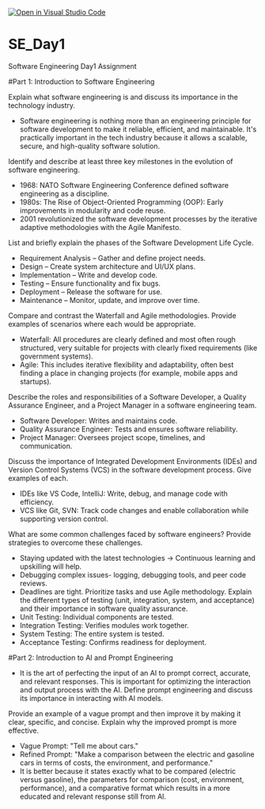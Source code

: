 [![Open in Visual Studio Code](https://classroom.github.com/assets/open-in-vscode-2e0aaae1b6195c2367325f4f02e2d04e9abb55f0b24a779b69b11b9e10269abc.svg)](https://classroom.github.com/online_ide?assignment_repo_id=18389170&assignment_repo_type=AssignmentRepo)
# SE_Day1
Software Engineering Day1 Assignment

#Part 1: Introduction to Software Engineering

Explain what software engineering is and discuss its importance in the technology industry.

* Software engineering is nothing more than an engineering principle for software development to make it reliable, efficient, and maintainable. It's practically important in the tech industry because it allows a scalable, secure, and high-quality software solution.

Identify and describe at least three key milestones in the evolution of software engineering.
* 1968: NATO Software Engineering Conference defined software engineering as a discipline.
* 1980s: The Rise of Object-Oriented Programming (OOP): Early improvements in modularity and code reuse.
* 2001 revolutionized the software development processes by the iterative adaptive methodologies with the Agile Manifesto.

List and briefly explain the phases of the Software Development Life Cycle.

* Requirement Analysis – Gather and define project needs.
* Design – Create system architecture and UI/UX plans.
* Implementation – Write and develop code.
* Testing – Ensure functionality and fix bugs.
* Deployment – Release the software for use.
* Maintenance – Monitor, update, and improve over time.

Compare and contrast the Waterfall and Agile methodologies. Provide examples of scenarios where each would be appropriate.
* Waterfall: All procedures are clearly defined and most often rough structured, very suitable for projects with clearly fixed requirements (like government systems).
* Agile: This includes iterative flexibility and adaptability, often best finding a place in changing projects (for example, mobile apps and startups).

Describe the roles and responsibilities of a Software Developer, a Quality Assurance Engineer, and a Project Manager in a software engineering team.
* Software Developer: Writes and maintains code.
* Quality Assurance Engineer: Tests and ensures software reliability.
* Project Manager: Oversees project scope, timelines, and communication. 

Discuss the importance of Integrated Development Environments (IDEs) and Version Control Systems (VCS) in the software development process. Give examples of each.

* IDEs like VS Code, IntelliJ: Write, debug, and manage code with efficiency.
* VCS like Git, SVN: Track code changes and enable collaboration while supporting version control. 

What are some common challenges faced by software engineers? Provide strategies to overcome these challenges.

* Staying updated with the latest technologies → Continuous learning and upskilling will help.
* Debugging complex issues- logging, debugging tools, and peer code reviews.
* Deadlines are tight. Prioritize tasks and use Agile methodology.
Explain the different types of testing (unit, integration, system, and acceptance) and their importance in software quality assurance.
* Unit Testing: Individual components are tested.
* Integration Testing: Verifies modules work together.
* System Testing: The entire system is tested.
* Acceptance Testing: Confirms readiness for deployment.

#Part 2: Introduction to AI and Prompt Engineering

* It is the art of perfecting the input of an AI to prompt correct, accurate, and relevant responses. This is important for optimizing the interaction and output process with the AI.
Define prompt engineering and discuss its importance in interacting with AI models.

Provide an example of a vague prompt and then improve it by making it clear, specific, and concise. Explain why the improved prompt is more effective.

* Vague Prompt: "Tell me about cars." 
* Refined Prompt: "Make a comparison between the electric and gasoline cars in terms of costs, the environment, and performance." 
* It is better because it states exactly what to be compared (electric versus gasoline), the parameters for comparison (cost, environment, performance), and a comparative format which results in a more educated and relevant response still from AI.
